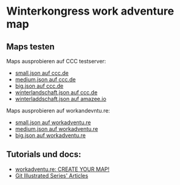 # Winterkongress work adventure map

## Maps testen

Maps ausprobieren auf CCC testserver:

- [small.json auf ccc.de](https://test.visit.at.wa-test.rc3.cccv.de/_/global/digitalegesellschaft.github.io/workadventure-map-winterkongress/small.json)
- [medium.json auf ccc.de](https://test.visit.at.wa-test.rc3.cccv.de/_/global/digitalegesellschaft.github.io/workadventure-map-winterkongress/medium.json)
- [big.json auf ccc.de](https://test.visit.at.wa-test.rc3.cccv.de/_/global/digitalegesellschaft.github.io/workadventure-map-winterkongress/big.json)
- [winterlandschaft.json auf ccc.de](https://test.visit.at.wa-test.rc3.cccv.de/_/global/digitalegesellschaft.github.io/workadventure-map-winterkongress/winterlandschaft.json)
- [winterladdschaft.json auf amazee.io](https://play.workadventure.test1.amazee.io/_/global/digitalegesellschaft.github.io/workadventure-map-winterkongress/winterlandschaft.json)

Maps ausprobieren auf workandevntu.re:

- [small.json auf workadventu.re](https://play.workadventu.re/_/global/digitalegesellschaft.github.io/workadventure-map-winterkongress/small.json)
- [medium.json auf workadventu.re](https://play.workadventu.re/_/global/digitalegesellschaft.github.io/workadventure-map-winterkongress/medium.json)
- [big.json auf workadventu.re](https://play.workadventu.re/_/global/digitalegesellschaft.github.io/workadventure-map-winterkongress/big.json)

## Tutorials und docs:

- [workadventu.re: CREATE YOUR MAP!](https://workadventu.re/create-map.html)
- [Git Illustrated Series' Articles](https://dev.to/erikaheidi/series/4483)
